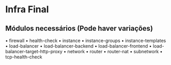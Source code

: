# Infra Final

## Módulos necessários (Pode haver variações)

• firewall
• health-check
• instance
• instance-groups
• instance-templates
• load-balancer
• load-balancer-backend
• load-balancer-frontend
• load-balancer-target-http-proxy
• network
• router
• router-nat
• subnetwork
• tcp-health-check
